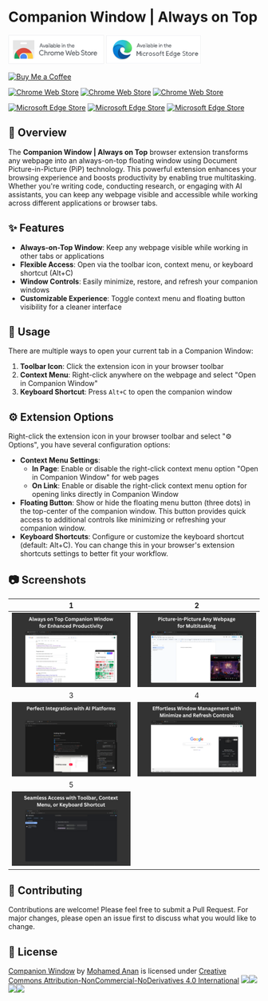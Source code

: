 # Companion Window | Always on Top

<a href="https://chromewebstore.google.com/detail/companion-window-always-o/hhneckfekhpegclkfhefepcjmcnmnpae"><img src="./screenshots/store/chrome_store.png" height="58"></a> <a href="https://microsoftedge.microsoft.com/addons/detail/companion-window-always/ceandjlhknhmihabonfegdojnldmjehh"><img src="./screenshots/store/edge_store.png" height="58"></a>

<a href='https://ko-fi.com/mohamed3nan' target='_blank' title='Thank you!'><img height='36' style='border:0px;height:36px;' src='https://storage.ko-fi.com/cdn/kofi3.png?v=6' border='0' alt='Buy Me a Coffee' /></a>

[![Chrome Web Store](https://img.shields.io/chrome-web-store/d/hhneckfekhpegclkfhefepcjmcnmnpae.svg?&label=Chrome%20users&logo=google-chrome&logoColor=white)](https://chromewebstore.google.com/detail/companion-window-always-o/hhneckfekhpegclkfhefepcjmcnmnpae) [![Chrome Web Store](https://img.shields.io/chrome-web-store/rating/hhneckfekhpegclkfhefepcjmcnmnpae?&logoColor=white&label=Rating)](https://chromewebstore.google.com/detail/companion-window-always-o/hhneckfekhpegclkfhefepcjmcnmnpae) [![Chrome Web Store](https://img.shields.io/chrome-web-store/v/hhneckfekhpegclkfhefepcjmcnmnpae.svg?&logo=google-chrome&logoColor=white)](https://chromewebstore.google.com/detail/companion-window-always-o/hhneckfekhpegclkfhefepcjmcnmnpae)

[![Microsoft Edge Store](https://img.shields.io/badge/dynamic/json?label=Edge%20users&query=%24.activeInstallCount&url=https%3A%2F%2Fmicrosoftedge.microsoft.com%2Faddons%2Fgetproductdetailsbycrxid%2Fceandjlhknhmihabonfegdojnldmjehh&color=gree)](https://microsoftedge.microsoft.com/addons/detail/companion-window-always/ceandjlhknhmihabonfegdojnldmjehh) [![Microsoft Edge Store](https://img.shields.io/badge/dynamic/json?label=Rating&suffix=/5&color=gree&query=%24.averageRating&url=https%3A%2F%2Fmicrosoftedge.microsoft.com%2Faddons%2Fgetproductdetailsbycrxid%2Fceandjlhknhmihabonfegdojnldmjehh)](https://microsoftedge.microsoft.com/addons/detail/companion-window-always/ceandjlhknhmihabonfegdojnldmjehh) [![Microsoft Edge Store](https://img.shields.io/badge/dynamic/json?label=Microsoft%20Edge&prefix=v&query=%24.version&url=https%3A%2F%2Fmicrosoftedge.microsoft.com%2Faddons%2Fgetproductdetailsbycrxid%2Fceandjlhknhmihabonfegdojnldmjehh&logo=microsoft-edge)](https://microsoftedge.microsoft.com/addons/detail/companion-window-always/ceandjlhknhmihabonfegdojnldmjehh)


## 🚀 Overview
The **Companion Window | Always on Top** browser extension transforms any webpage into an always-on-top floating window using Document Picture-in-Picture (PiP) technology. This powerful extension enhances your browsing experience and boosts productivity by enabling true multitasking. Whether you're writing code, conducting research, or engaging with AI assistants, you can keep any webpage visible and accessible while working across different applications or browser tabs.

## ✨ Features
- **Always-on-Top Window**: Keep any webpage visible while working in other tabs or applications
- **Flexible Access**: Open via the toolbar icon, context menu, or keyboard shortcut (Alt+C)
- **Window Controls**: Easily minimize, restore, and refresh your companion windows
- **Customizable Experience**: Toggle context menu and floating button visibility for a cleaner interface


## 🔧 Usage
There are multiple ways to open your current tab in a Companion Window:
1. **Toolbar Icon**: Click the extension icon in your browser toolbar
2. **Context Menu**: Right-click anywhere on the webpage and select "Open in Companion Window"
3. **Keyboard Shortcut**: Press `Alt+C` to open the companion window


## ⚙️ Extension Options
Right-click the extension icon in your browser toolbar and select "⚙️ Options", you have several configuration options:
- **Context Menu Settings**:
  - **In Page**: Enable or disable the right-click context menu option "Open in Companion Window" for web pages
  - **On Link**: Enable or disable the right-click context menu option for opening links directly in Companion Window
- **Floating Button**: Show or hide the floating menu button (three dots) in the top-center of the companion window. This button provides quick access to additional controls like minimizing or refreshing your companion window.
- **Keyboard Shortcuts**: Configure or customize the keyboard shortcut (default: Alt+C). You can change this in your browser's extension shortcuts settings to better fit your workflow.


## 📷 Screenshots
1          |  2
:-------------------------:|:-------------------------:
![1](/screenshots/EN/EN_Screen1.png) | ![2](/screenshots/EN/EN_Screen2.png)
3            |  4
![3](/screenshots/EN/EN_Screen3.png) | ![4](/screenshots/EN/EN_Screen4.png)
5           |         
![5](/screenshots/EN/EN_Screen5.png) |


## 👥 Contributing
Contributions are welcome! Please feel free to submit a Pull Request. For major changes, please open an issue first to discuss what you would like to change.

## 📄 License
[Companion Window][repo] by [Mohamed Anan][author] is licensed under [Creative Commons Attribution-NonCommercial-NoDerivatives 4.0 International][license] <a href="https://creativecommons.org/licenses/by-nc-nd/4.0/?ref=chooser-v1"><img src="https://mirrors.creativecommons.org/presskit/icons/cc.svg?ref=chooser-v1" width="20px"></a><a href="https://creativecommons.org/licenses/by-nc-nd/4.0/?ref=chooser-v1"><img src="https://mirrors.creativecommons.org/presskit/icons/by.svg?ref=chooser-v1" width="20px"></a><a href="https://creativecommons.org/licenses/by-nc-nd/4.0/?ref=chooser-v1"><img src="https://mirrors.creativecommons.org/presskit/icons/nc.svg?ref=chooser-v1" width="20px"></a><a href="https://creativecommons.org/licenses/by-nc-nd/4.0/?ref=chooser-v1"><img src="https://mirrors.creativecommons.org/presskit/icons/nd.svg?ref=chooser-v1" width="20px"></a>
<!-- [![CC BY-NC-ND 4.0][cc-by-nc-nd-image]][license] -->
<!-- References -->
[repo]: https://github.com/Mohamed3nan/CompanionWindow
[author]: https://github.com/Mohamed3nan
[license]: https://creativecommons.org/licenses/by-nc-nd/4.0/?ref=chooser-v1
[cc]: https://mirrors.creativecommons.org/presskit/icons/cc.svg?ref=chooser-v1
[by]: https://mirrors.creativecommons.org/presskit/icons/by.svg?ref=chooser-v1
[nc]: https://mirrors.creativecommons.org/presskit/icons/nc.svg?ref=chooser-v1
[nd]: https://mirrors.creativecommons.org/presskit/icons/nd.svg?ref=chooser-v1
[cc-by-nc-nd-image]: https://licensebuttons.net/l/by-nc-nd/4.0/88x31.png
[cc-by-nc-nd-shield]: https://img.shields.io/badge/License-CC%20BY--NC--ND%204.0-lightgrey.svg
